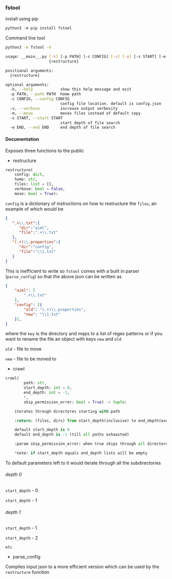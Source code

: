 ### fstool

install using pip

```python
python3 -m pip install fstool
```

Command line tool
```bash
python3 -m fstool -h

usage: __main__.py [-h] [-p PATH] [-c CONFIG] [-v] [-m] [-s START] [-e END]
                   {restructure}

positional arguments:
  {restructure}

optional arguments:
  -h, --help            show this help message and exit
  -p PATH, --path PATH  home path
  -c CONFIG, --config CONFIG
                        config file location. default is config.json
  -v, --verbose         increase output verbosity
  -m, --move            moves files instead of default copy
  -s START, --start START
                        start depth of file search
  -e END, --end END     end depth of file search

```

#### Documentation

Exposes three functions to the public
* restructure
```python
restructure(
    config: dict,
    home: str,
    files: list = [],
    verbose: bool = False,
    move: bool = True):
```

`config` is a dictionary of instructions on how to restructure the `files`, an example of which would be
```json
{ 
   ".+\\.txt":{ 
      "dir":"aiml",
      "file":".+\\.txt"
   },
   "(.+)\\.properties":{ 
      "dir":"config",
      "file":"\\1.txt"
   }
}
```

This is inefficient to write so `fstool` comes with a built in parser (`parse_config`) so that the above json can be written as
```json
{
    "aiml": [
        ".+\\.txt"
    ],
    "config": [{
        "old": "(.+)\\.properties",
        "new": "\\1.txt"
    }],
}
```

where the `key` is the directory and maps to a list of regex patterns or if you want to rename the file an object with keys `new` and `old`

`old` - file to move

`new` - file to be moved to

* crawl
```python
crawl(
        path: str,
        start_depth: int = 0,
        end_depth: int = -1,
        *,
        skip_permission_error: bool = True) -> tuple:
```

```python
    iterates through directores starting with path

    :return: (files, dirs) from start_depth(inclusive) to end_depth(exclusive)

    default start_depth is 0
    default end_depth is -1 (till all paths exhausted)

    :param skip_permission_error: when true skips through all directores that requires elevated privilages

    *note: if start_depth equals end_depth lists will be empty
```

To default parameters left to it would iterate through all the subdirectories

###### depth 0
`start_depth` - 0

`start_depth` - 1

###### depth 1
`start_depth` - 1

`start_depth` - 2

`etc`

* parse_config

Compiles input json to a more efficient version which can be used by the `restructure` function
